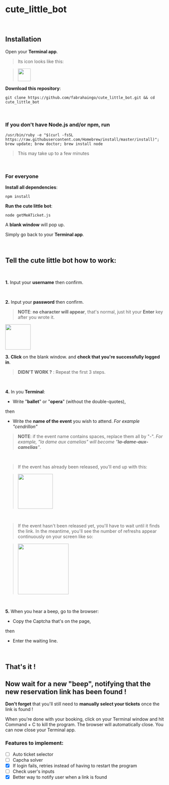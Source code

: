 # cute_little_bot

<br>

## Installation

Open your **Terminal app**. 

> Its icon looks like this:

> <img src="https://github.com/fabrahaingo/booking_bot/blob/master/img/terminal.png" height="40">

**Download this repository**:

```
git clone https://github.com/fabrahaingo/cute_little_bot.git && cd cute_little_bot
```

<br>

### If you don't have Node.js and/or npm, run
```
/usr/bin/ruby -e "$(curl -fsSL https://raw.githubusercontent.com/Homebrew/install/master/install)"; brew update; brew doctor; brew install node
```
> This may take up to a few minutes

<br>

### For everyone

**Install all dependencies**:

```
npm install
```

**Run the cute little bot**:
```
node getMeATicket.js
```

A **blank window** will pop up.

Simply go back to your **Terminal app**.

<br>

## Tell the cute little bot how to work:

<br>

**1.** Input your **username** then confirm.

<br>

**2.** Input your **password** then confirm.

> **NOTE**: **no character will appear**, that's normal, just hit your **Enter** key after you wrote it.

<img src="https://github.com/fabrahaingo/booking_bot/blob/master/img/credentials.png" height="80">

<br>

**3.** **Click** on the blank window. and **check that you're successfully logged in**.

> **DIDN'T WORK ?** : Repeat the first 3 steps.

<br>

**4.** In you **Terminal**:
   - Write "**ballet**" or "**opera**" (without the double-quotes),
   
   then
   
   - Write the **name of the event** you wish to attend.
	   *For example "cendrillon"*

> **NOTE**: if the event name contains spaces, replace them all by "-".
*For example, "la dame aux camelias" will become "**la-dame-aux-camelias**"*.

<br>

> If the event has already been released, you'll end up with this:

> <img src="https://github.com/fabrahaingo/booking_bot/blob/master/img/specify_event.png" height="110">

<br>

> If the event hasn't been released yet, you'll have to wait until it finds the link. In the meantime, you'll see the number of refreshs appear continuously on your screen like so:

> <img src="https://github.com/fabrahaingo/booking_bot/blob/master/img/refreshing.png" height="160">

<br>

**5.** When you hear a beep, go to the browser:

- Copy the Captcha that's on the page,
	
then
	
- Enter the waiting line.
	
<br>

## That's it !
## Now wait for a new "beep", notifying that the new reservation link has been found !

**Don't forget** that you'll still need to **manually select your tickets** once the link is found !

When you're done with your booking, click on your Terminal window and hit Command + C to kill the program.
The browser will automatically close.
You can now close your Terminal app.

### Features to implement:
- [ ] Auto ticket selector
- [ ] Capcha solver
- [X] If login fails, retries instead of having to restart the program
- [ ] Check user's inputs
- [X] Better way to notify user when a link is found
